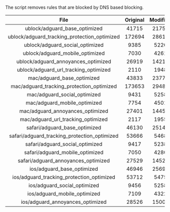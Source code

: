 The script removes rules that are blocked by DNS based blocking.


| File | Original | Modified |
|:----:|:-----:|:-----:|
| ublock/adguard_base_optimized | 41715 | 21751 |
| ublock/adguard_tracking_protection_optimized | 172694 | 28616 |
| ublock/adguard_social_optimized | 9385 | 5220 |
| ublock/adguard_mobile_optimized | 7030 | 4261 |
| ublock/adguard_annoyances_optimized | 26919 | 14214 |
| ublock/adguard_url_tracking_optimized | 2110 | 1948 |
| mac/adguard_base_optimized | 43833 | 23773 |
| mac/adguard_tracking_protection_optimized | 173653 | 29482 |
| mac/adguard_social_optimized | 9431 | 5258 |
| mac/adguard_mobile_optimized | 7754 | 4501 |
| mac/adguard_annoyances_optimized | 27401 | 14450 |
| mac/adguard_url_tracking_optimized | 2117 | 1955 |
| safari/adguard_base_optimized | 46130 | 25146 |
| safari/adguard_tracking_protection_optimized | 53666 | 5468 |
| safari/adguard_social_optimized | 9417 | 5238 |
| safari/adguard_mobile_optimized | 7050 | 4280 |
| safari/adguard_annoyances_optimized | 27529 | 14524 |
| ios/adguard_base_optimized | 46946 | 25698 |
| ios/adguard_tracking_protection_optimized | 53712 | 5475 |
| ios/adguard_social_optimized | 9456 | 5258 |
| ios/adguard_mobile_optimized | 7109 | 4322 |
| ios/adguard_annoyances_optimized | 28526 | 15005 |